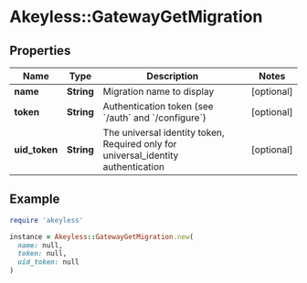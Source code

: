 # Akeyless::GatewayGetMigration

## Properties

| Name | Type | Description | Notes |
| ---- | ---- | ----------- | ----- |
| **name** | **String** | Migration name to display | [optional] |
| **token** | **String** | Authentication token (see &#x60;/auth&#x60; and &#x60;/configure&#x60;) | [optional] |
| **uid_token** | **String** | The universal identity token, Required only for universal_identity authentication | [optional] |

## Example

```ruby
require 'akeyless'

instance = Akeyless::GatewayGetMigration.new(
  name: null,
  token: null,
  uid_token: null
)
```

